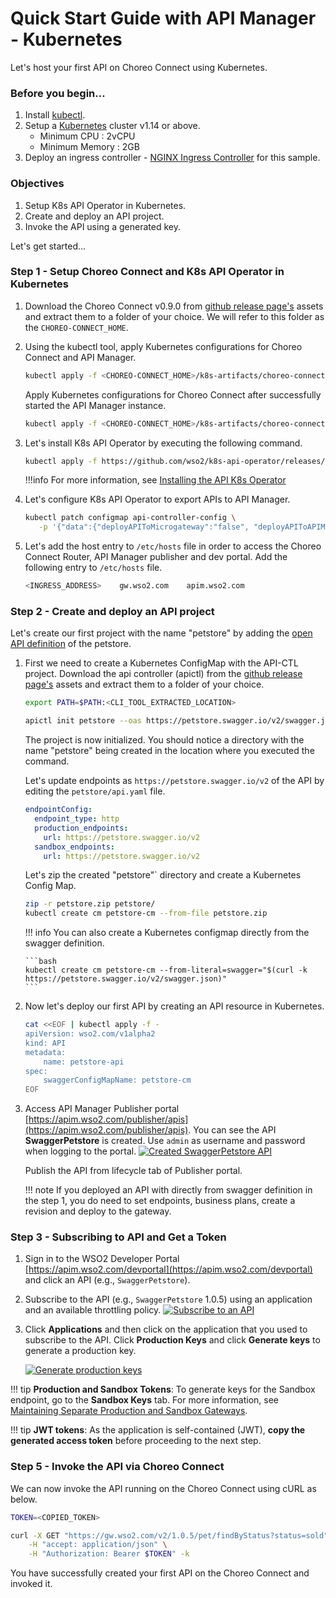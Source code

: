 # Quick Start Guide with API Manager - Kubernetes

Let's host your first API on Choreo Connect using Kubernetes.

### Before you begin...

1.  Install [kubectl](https://kubernetes.io/docs/tasks/tools/install-kubectl/).
2.  Setup a [Kubernetes](https://Kubernetes.io/docs/setup/) cluster v1.14 or above.
      - Minimum CPU : 2vCPU
      - Minimum Memory : 2GB
3.  Deploy an ingress controller - [NGINX Ingress Controller](https://kubernetes.github.io/ingress-nginx/deploy/) for this sample.

### Objectives

1.  Setup K8s API Operator in Kubernetes.
2.  Create and deploy an API project.
3.  Invoke the API using a generated key.

Let's get started...

### Step 1 - Setup Choreo Connect and K8s API Operator in Kubernetes

1.  Download the Choreo Connect v0.9.0 from
    [github release page's](https://github.com/wso2/product-microgateway/releases/tag/v0.9.0) assets and extract them
    to a folder of your choice. We will refer to this folder as the `CHOREO-CONNECT_HOME`.

2.  Using the kubectl tool, apply Kubernetes configurations for Choreo Connect and API Manager.

    ```bash
    kubectl apply -f <CHOREO-CONNECT_HOME>/k8s-artifacts/choreo-connect-with-apim/apim
    ```
    
    Apply Kubernetes configurations for Choreo Connect after successfully started the API Manager instance.
    ```bash
    kubectl apply -f <CHOREO-CONNECT_HOME>/k8s-artifacts/choreo-connect-with-apim/choreo-connect
    ```
    
3.  Let's install K8s API Operator by executing the following command.

    ```bash
    kubectl apply -f https://github.com/wso2/k8s-api-operator/releases/download/v2.0.0/api-operator-configs.yaml
    ```
    !!!info
        For more information, see [Installing the API K8s Operator]({{base_path}}/install-and-setup/setup/kubernetes-operators/k8s-api-operator/install/)

4.  Let's configure K8s API Operator to export APIs to API Manager.
    ```bash
    kubectl patch configmap api-controller-config \
       -p '{"data":{"deployAPIToMicrogateway":"false", "deployAPIToAPIManager":"true"}}'
    ```

5.  Let's add the host entry to `/etc/hosts` file in order to access the Choreo Connect Router,
    API Manager publisher and dev portal. Add the following entry to `/etc/hosts` file.
    ```sh
    <INGRESS_ADDRESS>    gw.wso2.com    apim.wso2.com
    ```

### Step 2 - Create and deploy an API project

Let's create our first project with the name "petstore" by adding the
[open API definition](https://petstore.swagger.io/v2/swagger.json) of the petstore.

1.  First we need to create a Kubernetes ConfigMap with the API-CTL project.
    Download the api controller (apictl) from the 
    [github release page's](https://github.com/wso2/product-apim-tooling/releases/tag/v4.0.0) assets and 
    extract them to a folder of your choice.

    ```bash
    export PATH=$PATH:<CLI_TOOL_EXTRACTED_LOCATION>
    ```

    ```bash
    apictl init petstore --oas https://petstore.swagger.io/v2/swagger.json
    ```

    The project is now initialized. You should notice a directory with the name "petstore" being created in the location
    where you executed the command.
    
    Let's update endpoints as `https://petstore.swagger.io/v2` of the API by editing the `petstore/api.yaml` file.
    ```yaml
    endpointConfig:
      endpoint_type: http
      production_endpoints:
        url: https://petstore.swagger.io/v2
      sandbox_endpoints:
        url: https://petstore.swagger.io/v2
    ```
    
    Let's zip the created "petstore"` directory and create a Kubernetes Config Map.
    ```bash
    zip -r petstore.zip petstore/
    kubectl create cm petstore-cm --from-file petstore.zip
    ```

    !!! info
        You can also create a Kubernetes configmap directly from the swagger definition.
        
        ```bash
        kubectl create cm petstore-cm --from-literal=swagger="$(curl -k https://petstore.swagger.io/v2/swagger.json)"
        ```

2.  Now let's deploy our first API by creating an API resource in Kubernetes.

    ```bash
    cat <<EOF | kubectl apply -f -
    apiVersion: wso2.com/v1alpha2
    kind: API
    metadata:
        name: petstore-api
    spec:
        swaggerConfigMapName: petstore-cm
    EOF
    ```

3.  Access API Manager Publisher portal [https://apim.wso2.com/publisher/apis](https://apim.wso2.com/publisher/apis).
    You can see the API **SwaggerPetstore** is created. Use `admin` as username and password when logging to the portal.
    [![Created SwaggerPetstore API]({{base_path}}/assets/img/deploy/mgw/swagger-petstore-in-publisher-portal.png)]({{base_path}}/assets/img/deploy/mgw/swagger-petstore-in-publisher-portal.png)
    
    Publish the API from lifecycle tab of Publisher portal.
    
    !!! note
        If you deployed an API with directly from swagger definition in the step 1, you do need to set endpoints,
        business plans, create a revision and deploy to the gateway.
          
### Step 3 - Subscribing to API and Get a Token

1.  Sign in to the WSO2 Developer Portal [https://apim.wso2.com/devportal](https://apim.wso2.com/devportal)
    and click an API (e.g., `SwaggerPetstore`).

2.  Subscribe to the API (e.g., `SwaggerPetstore` 1.0.5) using an application and an available throttling policy.
    [![Subscribe to an API]({{base_path}}/assets/img/learn/subscribe-to-api.png)]({{base_path}}/assets/img/learn/subscribe-to-api.png)

3.  Click **Applications** and then click on the application that you used to subscribe to the API. Click **Production Keys** and click **Generate keys** to generate a production key.

    [![Generate production keys]({{base_path}}/assets/img/learn/generate-keys-production.png)]({{base_path}}/assets/img/learn/generate-keys-production.png)

!!! tip
    **Production and Sandbox Tokens**:
    To generate keys for the Sandbox endpoint, go to the **Sandbox Keys** tab. For more information, see [Maintaining Separate Production and Sandbox Gateways]({{base_path}}/deploy-and-publish/deploy-on-gateway/api-gateway/maintaining-separate-production-and-sandbox-gateways/#multiple-gateways-to-handle-production-and-sandbox-requests-separately).

!!! tip
    **JWT tokens**:
    As the application is self-contained (JWT), **copy the generated access token** before proceeding to the next step.

### Step 5 - Invoke the API via Choreo Connect

We can now invoke the API running on the Choreo Connect using cURL as below.

```bash
TOKEN=<COPIED_TOKEN>
```

```bash
curl -X GET "https://gw.wso2.com/v2/1.0.5/pet/findByStatus?status=sold" \
    -H "accept: application/json" \
    -H "Authorization: Bearer $TOKEN" -k
```

You have successfully created your first API on the Choreo Connect and invoked it.

